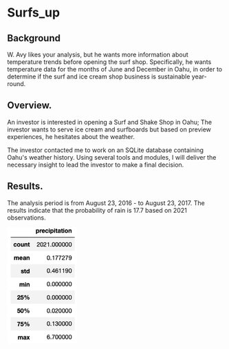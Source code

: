 # Surfs_up

## Background

W. Avy likes your analysis, but he wants more information about temperature trends before opening the surf shop. Specifically, he wants temperature data for the months of June and December in Oahu, in order to determine if the surf and ice cream shop business is sustainable year-round.

## Overview.

An investor is interested in opening a Surf and Shake Shop in Oahu; The investor wants to serve ice cream and surfboards but based on preview experiences, he hesitates about the weather. 

The investor contacted me to work on an SQLite database containing Oahu's weather history. Using several tools and modules, I will deliver the necessary insight to lead the investor to make a final decision.

## Results.

The analysis period is from August 23, 2016 - to August 23, 2017. The results indicate that the probability of rain is 17.7 based on 2021 observations.

![Chart1](Chart1.png)
